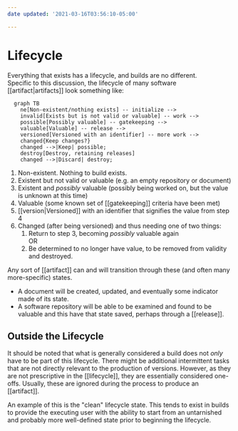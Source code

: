 ```yaml
---
date updated: '2021-03-16T03:56:10-05:00'

---
```


# Lifecycle

Everything that exists has a lifecycle, and builds are no different.\
Specific to this discussion, the lifecycle of many software [[artifact|artifacts]] look something like:

```mermaid
  graph TB
    ne[Non-existent/nothing exists] -- initialize -->
    invalid[Exists but is not valid or valuable] -- work -->
    possible[Possibly valuable] -- gatekeeping -->
    valuable[Valuable] -- release -->
    versioned[Versioned with an identifier] -- more work -->
    changed{Keep changes?}
    changed -->|Keep| possible;
    destroy[Destroy, retaining releases]
    changed -->|Discard| destroy;
```
1. Non-existent.  Nothing to build exists.
2. Existent but not valid or valuable (e.g. an empty repository or document)
3. Existent and _possibly_ valuable (possibly being worked on, but the value is unknown at this time)
4. Valuable (some known set of [[gatekeeping]] criteria have been met)
5. [[version|Versioned]] with an identifier that signifies the value from step 4
6. Changed (after being versioned) and thus needing one of two things:
   1. Return to step 3, becoming _possibly_ valuable again<br/>OR
   2. Be determined to no longer have value, to be removed from validity and destroyed.

Any sort of [[artifact]] can and will transition through these (and often many more-specific) states.

- A document will be created,  updated, and eventually some indicator made of its state.
- A software repository will be able to be examined and found to be valuable and this have that state saved, perhaps through a [[release]].

## Outside the Lifecycle

It should be noted that what is generally considered a build does not _only_ have to be part of this lifecycle.  There might be additional intermittent tasks that are not directly relevant to the production of versions.   However, as they are not prescriptive in the [[lifecycle]], they are essentially considered one-offs.  Usually, these are ignored during the process to produce an [[artifact]].

An example of this is the "clean" lifecycle state.  This tends to exist in builds to provide the executing user with the ability to start from an untarnished and probably more well-defined state prior to beginning the lifecycle.
